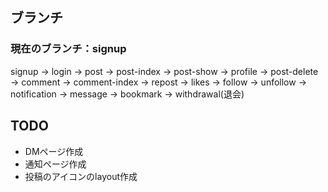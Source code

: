 ## ブランチ
### 現在のブランチ：signup
signup → login → post → post-index → post-show → profile → post-delete → comment → comment-index → repost → likes → follow → unfollow → notification → message → bookmark → withdrawal(退会)

## TODO
- DMページ作成
- 通知ページ作成
- 投稿のアイコンのlayout作成
